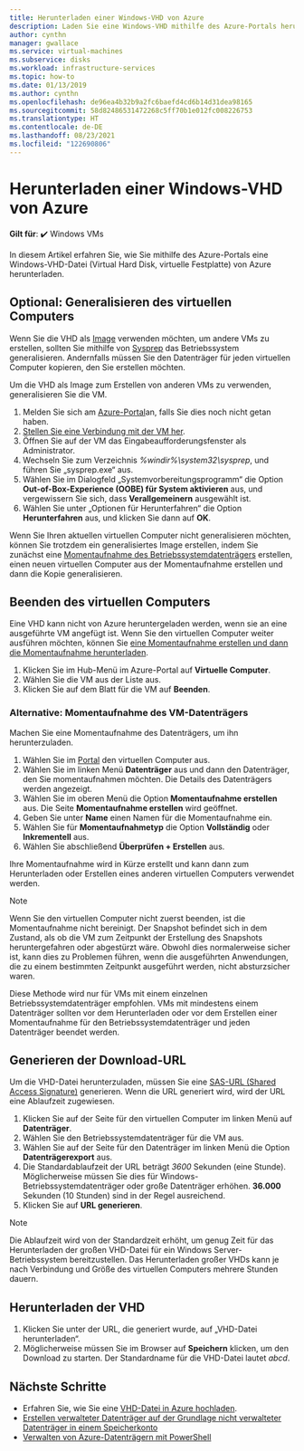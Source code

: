 ```yaml
---
title: Herunterladen einer Windows-VHD von Azure
description: Laden Sie eine Windows-VHD mithilfe des Azure-Portals herunter.
author: cynthn
manager: gwallace
ms.service: virtual-machines
ms.subservice: disks
ms.workload: infrastructure-services
ms.topic: how-to
ms.date: 01/13/2019
ms.author: cynthn
ms.openlocfilehash: de96ea4b32b9a2fc6baefd4cd6b14d31dea98165
ms.sourcegitcommit: 58d82486531472268c5ff70b1e012fc008226753
ms.translationtype: HT
ms.contentlocale: de-DE
ms.lasthandoff: 08/23/2021
ms.locfileid: "122690806"
---
```

# <a name="download-a-windows-vhd-from-azure"></a>Herunterladen einer Windows-VHD von Azure

**Gilt für**: :heavy_check_mark: Windows VMs 

In diesem Artikel erfahren Sie, wie Sie mithilfe des Azure-Portals eine Windows-VHD-Datei (Virtual Hard Disk, virtuelle Festplatte) von Azure herunterladen.

## <a name="optional-generalize-the-vm"></a>Optional: Generalisieren des virtuellen Computers

Wenn Sie die VHD als [Image](tutorial-custom-images.md) verwenden möchten, um andere VMs zu erstellen, sollten Sie mithilfe von [Sysprep](/windows-hardware/manufacture/desktop/sysprep--generalize--a-windows-installation) das Betriebssystem generalisieren. Andernfalls müssen Sie den Datenträger für jeden virtuellen Computer kopieren, den Sie erstellen möchten.

Um die VHD als Image zum Erstellen von anderen VMs zu verwenden, generalisieren Sie die VM.

1. Melden Sie sich am [Azure-Portal](https://portal.azure.com/)an, falls Sie dies noch nicht getan haben.
2. [Stellen Sie eine Verbindung mit der VM her](connect-logon.md). 
3. Öffnen Sie auf der VM das Eingabeaufforderungsfenster als Administrator.
4. Wechseln Sie zum Verzeichnis *%windir%\system32\sysprep*, und führen Sie „sysprep.exe“ aus.
5. Wählen Sie im Dialogfeld „Systemvorbereitungsprogramm“ die Option **Out-of-Box-Experience (OOBE) für System aktivieren** aus, und vergewissern Sie sich, dass **Verallgemeinern** ausgewählt ist.
6. Wählen Sie unter „Optionen für Herunterfahren“ die Option **Herunterfahren** aus, und klicken Sie dann auf **OK**. 

Wenn Sie Ihren aktuellen virtuellen Computer nicht generalisieren möchten, können Sie trotzdem ein generalisiertes Image erstellen, indem Sie zunächst eine [Momentaufnahme des Betriebssystemdatenträgers](#alternative-snapshot-the-vm-disk) erstellen, einen neuen virtuellen Computer aus der Momentaufnahme erstellen und dann die Kopie generalisieren.

## <a name="stop-the-vm"></a>Beenden des virtuellen Computers

Eine VHD kann nicht von Azure heruntergeladen werden, wenn sie an eine ausgeführte VM angefügt ist. Wenn Sie den virtuellen Computer weiter ausführen möchten, können Sie [eine Momentaufnahme erstellen und dann die Momentaufnahme herunterladen](#alternative-snapshot-the-vm-disk).

1. Klicken Sie im Hub-Menü im Azure-Portal auf **Virtuelle Computer**.
1. Wählen Sie die VM aus der Liste aus.
1. Klicken Sie auf dem Blatt für die VM auf **Beenden**.

### <a name="alternative-snapshot-the-vm-disk"></a>Alternative: Momentaufnahme des VM-Datenträgers

Machen Sie eine Momentaufnahme des Datenträgers, um ihn herunterzuladen.

1. Wählen Sie im [Portal](https://portal.azure.com) den virtuellen Computer aus.
2. Wählen Sie im linken Menü **Datenträger** aus und dann den Datenträger, den Sie momentaufnahmen möchten. Die Details des Datenträgers werden angezeigt.  
3. Wählen Sie im oberen Menü die Option **Momentaufnahme erstellen** aus. Die Seite **Momentaufnahme erstellen** wird geöffnet.
4. Geben Sie unter **Name** einen Namen für die Momentaufnahme ein. 
5. Wählen Sie für **Momentaufnahmetyp** die Option **Vollständig** oder **Inkrementell** aus.
6. Wählen Sie abschließend **Überprüfen + Erstellen** aus.

Ihre Momentaufnahme wird in Kürze erstellt und kann dann zum Herunterladen oder Erstellen eines anderen virtuellen Computers verwendet werden.

> [!NOTE]
> Wenn Sie den virtuellen Computer nicht zuerst beenden, ist die Momentaufnahme nicht bereinigt. Der Snapshot befindet sich in dem Zustand, als ob die VM zum Zeitpunkt der Erstellung des Snapshots heruntergefahren oder abgestürzt wäre.  Obwohl dies normalerweise sicher ist, kann dies zu Problemen führen, wenn die ausgeführten Anwendungen, die zu einem bestimmten Zeitpunkt ausgeführt werden, nicht absturzsicher waren.
>  
> Diese Methode wird nur für VMs mit einem einzelnen Betriebssystemdatenträger empfohlen. VMs mit mindestens einem Datenträger sollten vor dem Herunterladen oder vor dem Erstellen einer Momentaufnahme für den Betriebssystemdatenträger und jeden Datenträger beendet werden.

## <a name="generate-download-url"></a>Generieren der Download-URL

Um die VHD-Datei herunterzuladen, müssen Sie eine [SAS-URL (Shared Access Signature)](../../storage/common/storage-sas-overview.md?toc=/azure/virtual-machines/windows/toc.json) generieren. Wenn die URL generiert wird, wird der URL eine Ablaufzeit zugewiesen.

1. Klicken Sie auf der Seite für den virtuellen Computer im linken Menü auf **Datenträger**.
1. Wählen Sie den Betriebssystemdatenträger für die VM aus.
1. Wählen Sie auf der Seite für den Datenträger im linken Menü die Option **Datenträgerexport** aus.
1. Die Standardablaufzeit der URL beträgt *3600* Sekunden (eine Stunde). Möglicherweise müssen Sie dies für Windows-Betriebssystemdatenträger oder große Datenträger erhöhen. **36.000** Sekunden (10 Stunden) sind in der Regel ausreichend.
1. Klicken Sie auf **URL generieren**.

> [!NOTE]
> Die Ablaufzeit wird von der Standardzeit erhöht, um genug Zeit für das Herunterladen der großen VHD-Datei für ein Windows Server-Betriebssystem bereitzustellen. Das Herunterladen großer VHDs kann je nach Verbindung und Größe des virtuellen Computers mehrere Stunden dauern. 
> 
> 

## <a name="download-vhd"></a>Herunterladen der VHD

1. Klicken Sie unter der URL, die generiert wurde, auf „VHD-Datei herunterladen“.
1. Möglicherweise müssen Sie im Browser auf **Speichern** klicken, um den Download zu starten. Der Standardname für die VHD-Datei lautet *abcd*.

## <a name="next-steps"></a>Nächste Schritte

- Erfahren Sie, wie Sie eine [VHD-Datei in Azure hochladen](upload-generalized-managed.md). 
- [Erstellen verwalteter Datenträger auf der Grundlage nicht verwalteter Datenträger in einem Speicherkonto](attach-disk-ps.md)
- [Verwalten von Azure-Datenträgern mit PowerShell](tutorial-manage-data-disk.md)
